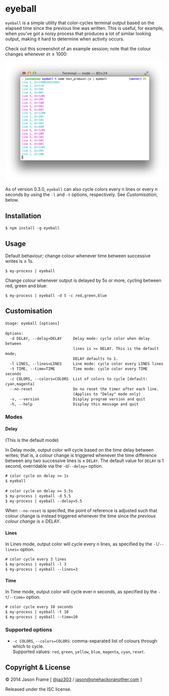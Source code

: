 # eyeball

`eyeball` is a simple utility that color-cycles terminal output based on the elapsed time since the previous line was written. This is useful, for example, when you've got a noisy process that produces a lot of similar looking output, making it hard to determine when activity occurs.

Check out this screenshot of an example session; note that the colour changes whenever `dt` &ge; 1000:

![eyeball Screenshot](https://raw.githubusercontent.com/jaz303/eyeball/master/screenshot.png)

As of version 0.3.0, `eyeball` can also cycle colors every n lines or every n seconds by using the `-l` and `-t` options, respectively. See _Customisation_, below.

## Installation

	$ npm install -g eyeball

## Usage

Default behaviour; change colour whenever time between successive writes is &ge; 1s.

	$ my-process | eyeball

Change colour whenever output is delayed by 5s or more, cycling between red, green and blue:

 	$ my-process | eyeball -d 5 -c red,green,blue

## Customisation

```
Usage: eyeball [options]

Options:
  -d DELAY, --delay=DELAY     Delay mode: cycle color when delay between
                              lines is >= DELAY. This is the default mode;
                              DELAY defaults to 1.
  -l LINES, --lines=LINES     Line mode: cycle color every LINES lines
  -t TIME, --time=TIME        Time mode: cycle color every TIME seconds
  -c COLORS, --colors=COLORS  List of colors to cycle [default: cyan,magenta]
  --no-reset                  Do no reset the timer after each line.
                              (Applies to "Delay" mode only)
  -v, --version               Display program version and quit
  -h, --help                  Display this message and quit
```

### Modes

#### Delay

(This is the default mode)

In Delay mode, output color will cycle based on the time delay between writes; that is, a colour change is triggered whenever the time difference between any two successive lines is &ge; `DELAY`. The default value for `DELAY` is 1 second, overridable via the `-d`/`--delay=` option.

    # color cycle on delay >= 1s
    $ eyeball

    # color cycle on delay >= 5.5s
    $ my-process | eyeball -d 5.5
    $ my-process | eyeball --delay=5.5

When `--no-reset` is specifed, the point of reference is adjusted such that colour change is instead triggered whenever the time since _the previous colour change_ is &ge; DELAY.

#### Lines

In Lines mode, output color will cycle every n lines, as specified by the `-l`/`--lines=` option.

    # color cycle every 3 lines
    $ my-process | eyeball -l 3
    $ my-process | eyeball --lines=3

#### Time

In Time mode, output color will cycle ever n seconds, as specified by the `-t`/`--time=` option.

    # color cycle every 10 seconds
    $ my-process | eyeball -t 10
    $ my-process | eyeball --time=10

### Supported options

  * `-c COLORS`, `--colors=COLORS`: comma-separated list of colours through which to cycle.<br>Supported values: `red`, `green`, `yellow`, `blue`, `magenta`, `cyan`, `reset`.

## Copyright &amp; License

&copy; 2014 Jason Frame [ [@jaz303](http://twitter.com/jaz303) / [jason@onehackoranother.com](mailto:jason@onehackoranother.com) ]

Released under the ISC license.
